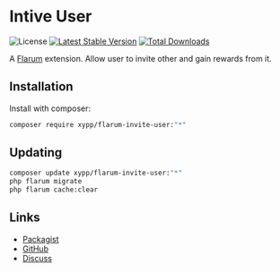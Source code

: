 # Intive User

![License](https://img.shields.io/badge/license-GPL-3.0-blue.svg) [![Latest Stable Version](https://img.shields.io/packagist/v/xypp/flarum-invite-user.svg)](https://packagist.org/packages/xypp/flarum-invite-user) [![Total Downloads](https://img.shields.io/packagist/dt/xypp/flarum-invite-user.svg)](https://packagist.org/packages/xypp/flarum-invite-user)

A [Flarum](http://flarum.org) extension. Allow user to invite other and gain rewards from it.

## Installation

Install with composer:

```sh
composer require xypp/flarum-invite-user:"*"
```

## Updating

```sh
composer update xypp/flarum-invite-user:"*"
php flarum migrate
php flarum cache:clear
```

## Links

- [Packagist](https://packagist.org/packages/xypp/flarum-invite-user)
- [GitHub](https://github.com/xypp/flarum-invite-user)
- [Discuss](https://discuss.flarum.org/d/PUT_DISCUSS_SLUG_HERE)
